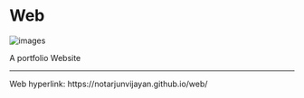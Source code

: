 # Web
![images](https://user-images.githubusercontent.com/85212070/168466706-5ec12a20-a703-4257-8c4f-4520cdeeab85.png)

A portfolio Website
<hr>
Web hyperlink: https://notarjunvijayan.github.io/web/

